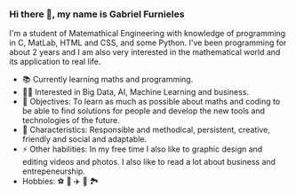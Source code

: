 ### Hi there 👋, my name is Gabriel Furnieles

<!--
**GabrielFurnieles/GabrielFurnieles** is a ✨ _special_ ✨ repository because its `README.md` (this file) appears on your GitHub profile.

Here are some ideas to get you started:

- 🔭 I’m currently working on ...
- 🌱 I’m currently learning ...
- 👯 I’m looking to collaborate on ...
- 🤔 I’m looking for help with ...
- 💬 Ask me about ...
- 📫 How to reach me: ...
- 😄 Pronouns: ...
- ⚡ Fun fact: ...
-->
I'm a student of Matemathical Engineering with knowledge of programming in C, MatLab, HTML and CSS, and some Python. I've been programming for about 2 years and I am also very interested in the mathematical world and its application to real life.

- 📚 Currently learning maths and programming.
- 🙋‍♂️ Interested in Big Data, AI, Machine Learning and business.
- 🎯 Objectives: To learn as much as possible about maths and coding to be able to find solutions for people and develop the new tools and technologies of the future. 
- 🌱 Characteristics: Responsible and methodical, persistent, creative, friendly and social and adaptable.
- ⚡ Other habilities: In my free time I also like to graphic design and editing videos and photos. I also like to read a lot about business and entrepeneurship.
- Hobbies: ⚽ 🎨 ✈️ 📖 🏞️
 
